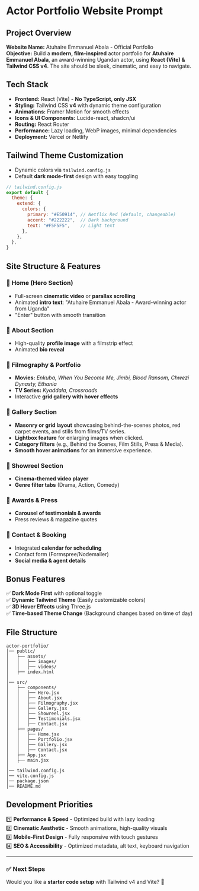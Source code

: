 # Actor Portfolio Website Prompt

## **Project Overview**
**Website Name:** Atuhaire Emmanuel Abala - Official Portfolio  
**Objective:** Build a **modern, film-inspired** actor portfolio for **Atuhaire Emmanuel Abala**, an award-winning Ugandan actor, using **React (Vite) & Tailwind CSS v4**. The site should be sleek, cinematic, and easy to navigate.

## **Tech Stack**
- **Frontend:** React (Vite) - **No TypeScript, only JSX**
- **Styling:** Tailwind CSS **v4** with dynamic theme configuration
- **Animations:** Framer Motion for smooth effects
- **Icons & UI Components:** Lucide-react, shadcn/ui
- **Routing:** React Router
- **Performance:** Lazy loading, WebP images, minimal dependencies
- **Deployment:** Vercel or Netlify

## **Tailwind Theme Customization**
- Dynamic colors via `tailwind.config.js`
- Default **dark mode-first** design with easy toggling

```js
// tailwind.config.js
export default {
  theme: {
    extend: {
      colors: {
        primary: "#E50914", // Netflix Red (default, changeable)
        accent: "#222222",  // Dark background
        text: "#F5F5F5",    // Light text
      },
    },
  },
}
```

## **Site Structure & Features**
### 📌 **Home (Hero Section)**
- Full-screen **cinematic video** or **parallax scrolling**
- Animated **intro text**: "Atuhaire Emmanuel Abala - Award-winning actor from Uganda"
- "Enter" button with smooth transition

### 📌 **About Section**
- High-quality **profile image** with a filmstrip effect
- Animated **bio reveal**

### 📌 **Filmography & Portfolio**
- **Movies:** *Enkuba, When You Become Me, Jimbi, Blood Ransom, Chwezi Dynasty, Ethania*
- **TV Series:** *Kyaddala, Crossroads*
- Interactive **grid gallery with hover effects**

### 📌 **Gallery Section**
- **Masonry or grid layout** showcasing behind-the-scenes photos, red carpet events, and stills from films/TV series.
- **Lightbox feature** for enlarging images when clicked.
- **Category filters** (e.g., Behind the Scenes, Film Stills, Press & Media).
- **Smooth hover animations** for an immersive experience.

### 📌 **Showreel Section**
- **Cinema-themed video player**
- **Genre filter tabs** (Drama, Action, Comedy)

### 📌 **Awards & Press**
- **Carousel of testimonials & awards**
- Press reviews & magazine quotes

### 📌 **Contact & Booking**
- Integrated **calendar for scheduling**
- Contact form (Formspree/Nodemailer)
- **Social media & agent details**

## **Bonus Features**
✅ **Dark Mode First** with optional toggle  
✅ **Dynamic Tailwind Theme** (Easily customizable colors)  
✅ **3D Hover Effects** using Three.js  
✅ **Time-based Theme Change** (Background changes based on time of day)  

## **File Structure**
```
actor-portfolio/
│── public/
│   ├── assets/
│   │   ├── images/
│   │   ├── videos/
│   ├── index.html
│
│── src/
│   ├── components/
│   │   ├── Hero.jsx
│   │   ├── About.jsx
│   │   ├── Filmography.jsx
│   │   ├── Gallery.jsx
│   │   ├── Showreel.jsx
│   │   ├── Testimonials.jsx
│   │   ├── Contact.jsx
│   ├── pages/
│   │   ├── Home.jsx
│   │   ├── Portfolio.jsx
│   │   ├── Gallery.jsx
│   │   ├── Contact.jsx
│   ├── App.jsx
│   ├── main.jsx
│
│── tailwind.config.js
│── vite.config.js
│── package.json
│── README.md
```

## **Development Priorities**
1️⃣ **Performance & Speed** - Optimized build with lazy loading  
2️⃣ **Cinematic Aesthetic** - Smooth animations, high-quality visuals  
3️⃣ **Mobile-First Design** - Fully responsive with touch gestures  
4️⃣ **SEO & Accessibility** - Optimized metadata, alt text, keyboard navigation  

---

### ✅ **Next Steps**
Would you like a **starter code setup** with Tailwind v4 and Vite? 🚀
